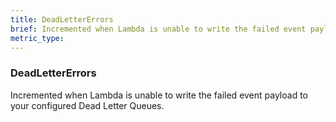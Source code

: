 ```yaml
---
title: DeadLetterErrors
brief: Incremented when Lambda is unable to write the failed event payload to your configured Dead Letter Queues.
metric_type:
---
```

### DeadLetterErrors

Incremented when Lambda is unable to write the failed event payload to your configured Dead Letter Queues.
